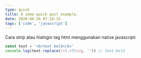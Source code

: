 ```yaml
---
type: quick
title: A some quick post example.
date: 2020-06-26 07:18:32
tags: ['code', 'javascript']
---
```


Cara strip atau hialngin tag html menggunakan native javascript:

``` js
const text = '<b>text bold</b>'
console.log(text.replace(/<(.+?)>/g, '')) // text bold
```